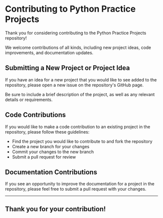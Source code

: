 # Contributing to Python Practice Projects
Thank you for considering contributing to the Python Practice Projects repository!

We welcome contributions of all kinds, including new project ideas, code improvements, and documentation updates.

## Submitting a New Project or Project Idea
If you have an idea for a new project that you would like to see added to the repository, please open a new issue on the repository's GitHub page.

Be sure to include a brief description of the project, as well as any relevant details or requirements.

## Code Contributions
If you would like to make a code contribution to an existing project in the repository, please follow these guidelines:

- Find the project you would like to contribute to and fork the repository
- Create a new branch for your changes
- Commit your changes to the new branch
- Submit a pull request for review

## Documentation Contributions
If you see an opportunity to improve the documentation for a project in the repository, please feel free to submit a pull request with your changes.

---

Thank you for your contribution!
---
